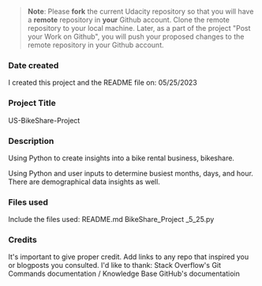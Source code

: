 >**Note**: Please **fork** the current Udacity repository so that you will have a **remote** repository in **your** Github account. Clone the remote repository to your local machine. Later, as a part of the project "Post your Work on Github", you will push your proposed changes to the remote repository in your Github account.

### Date created
I created this project and the README file on:
05/25/2023

### Project Title
US-BikeShare-Project

### Description
Using Python to create insights into a bike rental business, bikeshare.

Using Python and user inputs to determine busiest months, days, and hour. 
There are demographical data insights as well.

### Files used
Include the files used:
README.md
BikeShare_Project _5_25.py

### Credits
It's important to give proper credit. Add links to any repo that inspired you or blogposts you consulted.
I'd like to thank:
Stack Overflow's Git Commands documentation / Knowledge Base
GitHub's documentatioin
